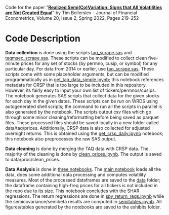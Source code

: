 Code for the paper "**[Realized Semi(Co)Variation: Signs that All Volatilities are Not Created Equal](https://academic.oup.com/jfec/advance-article-abstract/doi/10.1093/jjfinec/nbab025/6432504)**" by Tim Bollerslev - Journal of Financial Econometrics, Volume 20, Issue 2, Spring 2022, Pages 219–252 

# Code Description

**Data collection** is done using the scripts [taq_scrape.sas](code/data_collection/taq_scrape.sas) and [taqmsec_scrape.sas](code/data_collection/taqmsec_scrape.sas). These scripts can be modified to collect clean five-minute prices for any set of stocks (by permno, cusip, or symbol) for any particular day. For data from 2014 or earlier, use [taq_scrape.sas](code/data_collection/taq_scrape.sas). These scripts come with some placeholder arguments, but can be modified programmatically as in [get_taq_data_simple.ipynb](code/data_collection/get_taq_data_simple.ipynb); this notebook references metadata for CRSP that is too large to be included in this repository. However, its fairly easy to input your own list of tickers/permnos/cusips. The notebook generates SAS scripts that collect data for the given stocks for each day in the given dates. These scripts can be run on WRDS using autogenerated shell scripts; the command to run all the scripts in parallel is also generated by the notebook. The scripts output csv files which go through some minor cleaning/reformatting before being saved as parquet files. These processed files should be saved locally in a new folder called data/taq/prices. Additionally, CRSP data is also collected for adjusted overnight returns. This is obtained using the [get_crsp_daily.ipynb](code/data_collection/get_crsp_daily.ipynb) notebook; this notebook also preprocesses the raw SAS output. 

**Data cleaning** is done by merging the TAQ data with CRSP data. The majority of the cleaning is done by [clean_prices.ipynb](code/data_cleaning/clean_prices.ipynb). The output is saved to data/proc/clean_prices. 

**Data Analysis** is done in [three notebooks](code/analysis). The [main notebook](code/analysis/main.ipynb) loads all the data, does some additional data processing and computes volatility measures. Most of the processed dataframes are saved to the [data](data) folder; the dataframe containing high-freq prices for all tickers is not included in the repo due to its size. This notebook concludes with the SHAR regressions. The return regressions are done in [spy_return_regs.ipynb](code/analysis/spy_return_regs.ipynb) while the semicovariance/semibeta results are computed in [semitables.ipynb](code/analysis/semitables.ipynb). All figures/tables generated by the notebooks are saved to the exhibits folder.
